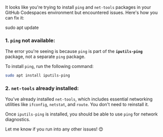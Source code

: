 It looks like you're trying to install `ping` and `net-tools` packages in your GitHub Codespaces environment but encountered issues. Here's how you can fix it:

sudo apt update

### 1. `ping` not available:
The error you're seeing is because `ping` is part of the **`iputils-ping`** package, not a separate `ping` package.

To install `ping`, run the following command:

```bash
sudo apt install iputils-ping
```

### 2. `net-tools` already installed:
You’ve already installed `net-tools`, which includes essential networking utilities like `ifconfig`, `netstat`, and `route`. You don't need to reinstall it.

Once `iputils-ping` is installed, you should be able to use `ping` for network diagnostics.

Let me know if you run into any other issues! 😊